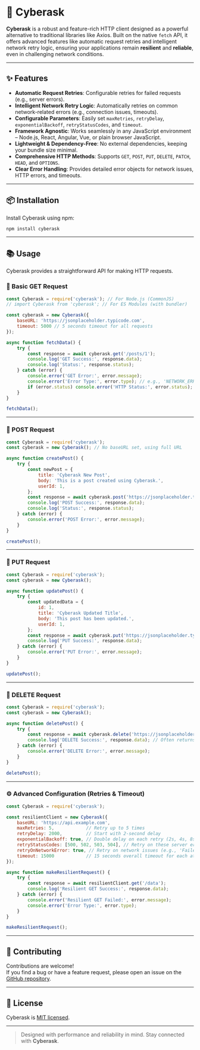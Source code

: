 # 🚀 Cyberask

**Cyberask** is a robust and feature-rich HTTP client designed as a powerful alternative to traditional libraries like Axios. Built on the native `fetch` API, it offers advanced features like automatic request retries and intelligent network retry logic, ensuring your applications remain **resilient** and **reliable**, even in challenging network conditions.

---

## ✨ Features

- **Automatic Request Retries**: Configurable retries for failed requests (e.g., server errors).
- **Intelligent Network Retry Logic**: Automatically retries on common network-related errors (e.g., connection issues, timeouts).
- **Configurable Parameters**: Easily set `maxRetries`, `retryDelay`, `exponentialBackoff`, `retryStatusCodes`, and `timeout`.
- **Framework Agnostic**: Works seamlessly in any JavaScript environment – Node.js, React, Angular, Vue, or plain browser JavaScript.
- **Lightweight & Dependency-Free**: No external dependencies, keeping your bundle size minimal.
- **Comprehensive HTTP Methods**: Supports `GET`, `POST`, `PUT`, `DELETE`, `PATCH`, `HEAD`, and `OPTIONS`.
- **Clear Error Handling**: Provides detailed error objects for network issues, HTTP errors, and timeouts.

---

## 📦 Installation

Install Cyberask using npm:

```bash
npm install cyberask
```

---

## 📚 Usage

Cyberask provides a straightforward API for making HTTP requests.

### 🔹 Basic GET Request

```js
const Cyberask = require('cyberask'); // For Node.js (CommonJS)
// import Cyberask from 'cyberask'; // For ES Modules (with bundler)

const cyberask = new Cyberask({
    baseURL: 'https://jsonplaceholder.typicode.com',
    timeout: 5000 // 5 seconds timeout for all requests
});

async function fetchData() {
    try {
        const response = await cyberask.get('/posts/1');
        console.log('GET Success:', response.data);
        console.log('Status:', response.status);
    } catch (error) {
        console.error('GET Error:', error.message);
        console.error('Error Type:', error.type); // e.g., 'NETWORK_ERROR', 'HTTP_ERROR'
        if (error.status) console.error('HTTP Status:', error.status);
    }
}

fetchData();
```

---

### 🔹 POST Request

```js
const Cyberask = require('cyberask');
const cyberask = new Cyberask(); // No baseURL set, using full URL

async function createPost() {
    try {
        const newPost = {
            title: 'Cyberask New Post',
            body: 'This is a post created using Cyberask.',
            userId: 1,
        };
        const response = await cyberask.post('https://jsonplaceholder.typicode.com/posts', newPost);
        console.log('POST Success:', response.data);
        console.log('Status:', response.status);
    } catch (error) {
        console.error('POST Error:', error.message);
    }
}

createPost();
```

---

### 🔹 PUT Request

```js
const Cyberask = require('cyberask');
const cyberask = new Cyberask();

async function updatePost() {
    try {
        const updatedData = {
            id: 1,
            title: 'Cyberask Updated Title',
            body: 'This post has been updated.',
            userId: 1,
        };
        const response = await cyberask.put('https://jsonplaceholder.typicode.com/posts/1', updatedData);
        console.log('PUT Success:', response.data);
    } catch (error) {
        console.error('PUT Error:', error.message);
    }
}

updatePost();
```

---

### 🔹 DELETE Request

```js
const Cyberask = require('cyberask');
const cyberask = new Cyberask();

async function deletePost() {
    try {
        const response = await cyberask.delete('https://jsonplaceholder.typicode.com/posts/1');
        console.log('DELETE Success:', response.data); // Often returns empty object or success status
    } catch (error) {
        console.error('DELETE Error:', error.message);
    }
}

deletePost();
```

---

### ⚙️ Advanced Configuration (Retries & Timeout)

```js
const Cyberask = require('cyberask');

const resilientClient = new Cyberask({
    baseURL: 'https://api.example.com',
    maxRetries: 5,            // Retry up to 5 times
    retryDelay: 2000,         // Start with 2-second delay
    exponentialBackoff: true, // Double delay on each retry (2s, 4s, 8s...)
    retryStatusCodes: [500, 502, 503, 504], // Retry on these server errors
    retryOnNetworkError: true, // Retry on network issues (e.g., 'Failed to fetch')
    timeout: 15000            // 15 seconds overall timeout for each attempt
});

async function makeResilientRequest() {
    try {
        const response = await resilientClient.get('/data');
        console.log('Resilient GET Success:', response.data);
    } catch (error) {
        console.error('Resilient GET Failed:', error.message);
        console.error('Error Type:', error.type);
    }
}

makeResilientRequest();
```

---

## 🤝 Contributing

Contributions are welcome!  
If you find a bug or have a feature request, please open an issue on the [GitHub repository](https://github.com/your-repo-link).

---

## 📄 License

Cyberask is [MIT licensed](LICENSE).

---

> Designed with performance and reliability in mind. Stay connected with **Cyberask**.
